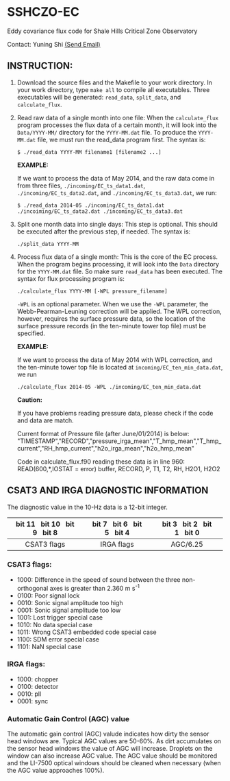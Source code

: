 SSHCZO-EC
=========

Eddy covariance flux code for Shale Hills Critical Zone Observatory

Contact: Yuning Shi [(Send Email)](mailto:yshi@psu.edu)


INSTRUCTION:
------------

1. Download the source files and the Makefile to your work directory. In your work directory, type `make all` to compile all executables. Three executables will be generated: `read_data`, `split_data`, and `calculate_flux`. 

1. Read raw data of a single month into one file:
   When the `calculate_flux` program processes the flux data of a certain month, it will look into the `Data/YYYY-MM/` directory for the `YYYY-MM.dat` file.
   To produce the `YYYY-MM.dat` file, we must run the read_data program first.
   The syntax is:

   ~~~shell
   $ ./read_data YYYY-MM filename1 [filename2 ...]
   ~~~

   **EXAMPLE:**

   If we want to process the data of May 2014, and the raw data come in from three files, `./incoming/EC_ts_data1.dat`, `./incoming/EC_ts_data2.dat`, and `./incoming/EC_ts_data3.dat`, we run:

   ~~~
   $ ./read_data 2014-05 ./incoming/EC_ts_data1.dat ./incoiming/EC_ts_data2.dat ./incoming/EC_ts_data3.dat
   ~~~

2. Split one month data into single days:
   This step is optional. This should be executed after the previous step, if needed.
   The syntax is:

   ~~~
   ./split_data YYYY-MM
   ~~~

3. Process flux data of a single month:
   This is the core of the EC process.
   When the program begins processing, it will look into the `Data` directory for the `YYYY-MM.dat` file.
   So make sure `read_data` has been executed. The syntax for flux processing program is:

   ~~~
   ./calculate_flux YYYY-MM [-WPL pressure_filename]
   ~~~

   `-WPL` is an optional parameter.
   When we use the `-WPL` parameter, the Webb-Pearman-Leuning correction will be applied.
   The WPL correction, however, requires the surface pressure data, so the location of the surface pressure records (in the ten-minute tower top file) must be specified.  

   **EXAMPLE:**

   If we want to process the data of May 2014 with WPL correction, and the ten-minute tower top file is located at `incoming/EC_ten_min_data.dat`, we run
   ~~~
   ./calculate_flux 2014-05 -WPL ./incoming/EC_ten_min_data.dat
   ~~~
   
   **Caution:**
   
   If you have problems reading pressure data, please check if the code and data are match.
   
   Current format of Pressure file (after June/01/2014) is below:
   "TIMESTAMP","RECORD","pressure_irga_mean","T_hmp_mean","T_hmp_current","RH_hmp_current","h2o_irga_mean","h2o_hmp_mean"
   
   Code in calculate_flux.f90 reading these data is in line 960:
   READ(600,*,IOSTAT = error) buffer, RECORD, P, T1, T2, RH, H2O1, H2O2
   
   

CSAT3 AND IRGA DIAGNOSTIC INFORMATION
-------------------------------------

The diagnostic value in the 10-Hz data is a 12-bit integer.

bit 11&nbsp;&nbsp;&nbsp;bit 10&nbsp;&nbsp;&nbsp;bit 9&nbsp;&nbsp;&nbsp;bit 8|bit 7&nbsp;&nbsp;&nbsp;bit 6&nbsp;&nbsp;&nbsp;bit 5&nbsp;&nbsp;&nbsp;bit 4|bit 3&nbsp;&nbsp;&nbsp;bit 2&nbsp;&nbsp;&nbsp;bit 1&nbsp;&nbsp;&nbsp;bit 0
:--------------------------:|:------------------------:|:------------------------:
CSAT3 flags|IRGA flags|AGC/6.25


### CSAT3 flags:

* 1000: Difference in the speed of sound between the three non-orthogonal axes is greater than 2.360&nbsp;m&nbsp;s<sup>-1</sup>
* 0100: Poor signal lock
* 0010: Sonic signal amplitude too high
* 0001: Sonic signal amplitude too low
* 1001: Lost trigger special case
* 1010: No data special case
* 1011: Wrong CSAT3 embedded code special case
* 1100: SDM error special case
* 1101: NaN special case

### IRGA flags:

* 1000: chopper
* 0100: detector
* 0010: pll
* 0001: sync

### Automatic Gain Control (AGC) value
The automatic gain control (AGC) valude indicates how dirty the sensor head windows are.
Typical AGC values are 50-60%.
As dirt accumulates on the sensor head windows the value of AGC will increase.
Droplets on the window can also increase AGC value.
The AGC value should be monitored and the LI-7500 optical windows should be cleaned when necessary (when the AGC value approaches 100%).
